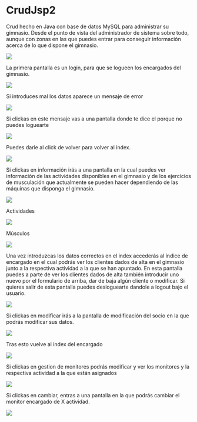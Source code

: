 # CrudJsp2

Crud hecho en Java con base de datos MySQL para administrar su gimnasio. Desde el punto de vista del administrador de sistema sobre todo, aunque con zonas en las que puedes entrar para conseguir información acerca de lo que dispone el gimnasio.

<img src="https://github.com/andresfernandeznad/CrudJsp2/blob/master/Readme%20Im%C3%A1genes/bbdd.png">

La primera pantalla es un login, para que se logueen los encargados del gimnasio.

<img src="https://github.com/andresfernandeznad/CrudJsp2/blob/master/Readme%20Im%C3%A1genes/login.png">

Si introduces mal los datos aparece un mensaje de error

<img src="https://github.com/andresfernandeznad/CrudJsp2/blob/master/Readme%20Im%C3%A1genes/loginMensajeError.png">

Si clickas en este mensaje vas a una pantalla donde te dice el porque no puedes loguearte

<img src="https://github.com/andresfernandeznad/CrudJsp2/blob/master/Readme%20Im%C3%A1genes/pantallaMensajeError.png">

Puedes darle al click de volver para volver al index.

<img src="https://github.com/andresfernandeznad/CrudJsp2/blob/master/Readme%20Im%C3%A1genes/login.png">

Si clickas en información irás a una pantalla en la cual puedes ver información de las actividades disponibles en el gimnasio y de los ejercicios de musculación que actualmente se pueden hacer dependiendo de las máquinas que disponga el gimnasio.

<img src="https://github.com/andresfernandeznad/CrudJsp2/blob/master/Readme%20Im%C3%A1genes/pantallaInfo.png">

Actividades

<img src="https://github.com/andresfernandeznad/CrudJsp2/blob/master/Readme%20Im%C3%A1genes/pantallaInfoAct.png">

Músculos

<img src="https://github.com/andresfernandeznad/CrudJsp2/blob/master/Readme%20Im%C3%A1genes/pantallaInfoMusc.png">

Una vez introduzcas los datos correctos en el index accederás al índice de encargado en el cual podrás ver los clientes dados de alta en el gimnasio junto a la respectiva actividad a la que se han apuntado.
En esta pantalla puedes a parte de ver los clientes dados de alta también introducir uno nuevo por el formulario de arriba, dar de baja algún cliente o modificar.
Si quieres salir de esta pantalla puedes desloguearte dandole a logout bajo el usuario.

<img src="https://github.com/andresfernandeznad/CrudJsp2/blob/master/Readme%20Im%C3%A1genes/indexEncargado.png">

Si clickas en modificar irás a la pantalla de modificación del socio en la que podrás modificar sus datos.

<img src="https://github.com/andresfernandeznad/CrudJsp2/blob/master/Readme%20Im%C3%A1genes/modifSocio.png">

Tras esto vuelve al index del encargado

<img src="https://github.com/andresfernandeznad/CrudJsp2/blob/master/Readme%20Im%C3%A1genes/indexEncargado.png">

Si clickas en gestion de monitores podrás modificar y ver los monitores y la respectiva actividad a la que están asignados

<img src="https://github.com/andresfernandeznad/CrudJsp2/blob/master/Readme%20Im%C3%A1genes/indexMon.png">

Si clickas en cambiar, entras a una pantalla en la que podrás cambiar el monitor encargado de X actividad.

<img src="https://github.com/andresfernandeznad/CrudJsp2/blob/master/Readme%20Im%C3%A1genes/modifMon.png">
